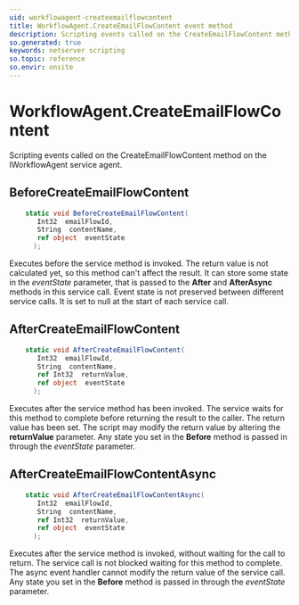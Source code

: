 ```yaml
---
uid: workflowagent-createemailflowcontent
title: WorkflowAgent.CreateEmailFlowContent event method
description: Scripting events called on the CreateEmailFlowContent method on the WorkflowAgent service agent.
so.generated: true
keywords: netserver scripting
so.topic: reference
so.envir: onsite
---
```

# WorkflowAgent.CreateEmailFlowContent

Scripting events called on the <see cref='M:IWorkflowAgent.CreateEmailFlowContent'>CreateEmailFlowContent</see> method on the <see cref='IWorkflowAgent'>IWorkflowAgent</see>  service agent.

## BeforeCreateEmailFlowContent
```cs
    static void BeforeCreateEmailFlowContent(
       Int32  emailFlowId,
       String  contentName,
       ref object  eventState
      );
```
Executes before the service method is invoked.
The return value is not calculated yet, so this method can't affect the result.
It can store some state in the *eventState* parameter, that is passed to the **After** and **AfterAsync** methods in this service call.
Event state is not preserved between different service calls. It is set to null at the start of each service call.
## AfterCreateEmailFlowContent
```cs
    static void AfterCreateEmailFlowContent(
       Int32  emailFlowId,
       String  contentName,
       ref Int32  returnValue,
       ref object  eventState
      );
```
Executes after the service method has been invoked. The service waits for this method to complete before returning the result to the caller.
The return value has been set. The script may modify the return value by altering the **returnValue** parameter.
Any state you set in the **Before** method is passed in through the *eventState* parameter.
## AfterCreateEmailFlowContentAsync
```cs
    static void AfterCreateEmailFlowContentAsync(
       Int32  emailFlowId,
       String  contentName,
       ref Int32  returnValue,
       ref object  eventState
      );
```
Executes after the service method is invoked, without waiting for the call to return.
The service call is not blocked waiting for this method to complete.
The async event handler cannot modify the return value of the service call.
Any state you set in the **Before** method is passed in through the *eventState* parameter.

